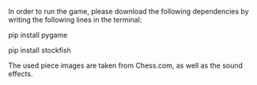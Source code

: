 In order to run the game, please download the following 
dependencies by writing the following lines in the terminal:

pip install pygame 

pip install stockfish


The used piece images are taken from Chess.com, as well as the sound effects.
